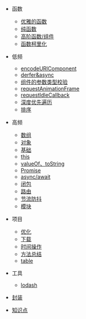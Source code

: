 

- 函数
  - [优雅的函数](/src/0200/0210/0201.md)
  - [纯函数](/src/0100/0130/0027.md)
  - [高阶函数/组件](/src/0100/0120/0018.md)
  - [函数柯里化](/src/0100/0130/0023.md)

- 低频
  - [encodeURIComponent](/src/0100/0110/0007.md)
  - [derfer&async](/src/0100/0120/0017.md)
  - [组件的参数类型校验](/src/0100/0120/0019.md)
  - [requestAnimationFrame](/src/0100/0130/0024.md)
  - [requestIdleCallback](/src/0100/0130/0025.md)
  - [深度优先遍历](/src/0100/0130/0030.md)
  - [排序](/src/0100/0140/0034.md)

- 高频
  - [数组](/src/0100/0120/0013.md)
  - [对象](/src/0100/0120/0016.md)
  - [基础](/src/0100/0140/0033.md)
  - [this](/src/0100/0110/0001.md)
  - [valueOf、toString](/src/0100/0120/0014.md)
  - [Promise](/src/0100/0110/0006.md)
  - [async/await](/src/0100/0130/0021.md)
  - [闭包](/src/0100/0130/0022.md)
  - [路由](/src/0100/0120/0012.md)
  - [节流防抖](/src/0100/0120/0015.md)
  - [模块](/src/0100/0130/0026.md)
  
- 项目
  - [优化](/src/0100/0130//0029.md)
  - [下载](/src/0100/0110/0002.md)
  - [时间操作](/src/0100/0110/0009.md)
  - [方法总结](/src/0100/0120/0020.md)
  - [table](/src/0100/0140/0031.md)

- 工具
  - [lodash](/src/0100/0110/0010.md)

- [封装](/src/0100/0140/0032.md)

- [知识点](/src/0100/0120/0011.md)
